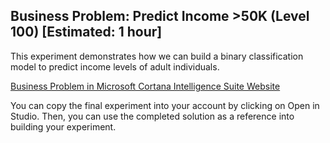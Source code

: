 

## Business Problem: Predict Income >50K (Level 100) [Estimated: 1 hour]

This experiment demonstrates how we can build a binary classification model to predict income levels of adult individuals.

[Business Problem in Microsoft Cortana Intelligence Suite Website](https://gallery.cortanaintelligence.com/Experiment/Sample-5-Train-Test-Evaluate-for-Binary-Classification-Adult-Dataset-6) 

You can copy the final experiment into your account by clicking on Open in Studio. 
Then, you can use the completed solution as a reference into building your experiment.
